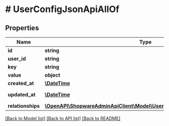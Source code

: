 # # UserConfigJsonApiAllOf

## Properties

Name | Type | Description | Notes
------------ | ------------- | ------------- | -------------
**id** | **string** |  | [optional]
**user_id** | **string** |  |
**key** | **string** |  |
**value** | **object** |  | [optional]
**created_at** | [**\DateTime**](\DateTime.md) |  | [readonly]
**updated_at** | [**\DateTime**](\DateTime.md) |  | [optional] [readonly]
**relationships** | [**\OpenAPI\ShopwareAdminApiClient\Model\UserConfigJsonApiAllOfRelationships**](UserConfigJsonApiAllOfRelationships.md) |  | [optional]

[[Back to Model list]](../../README.md#models) [[Back to API list]](../../README.md#endpoints) [[Back to README]](../../README.md)
